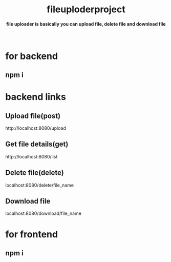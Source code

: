  <h1  align="center">fileuploderproject</h1>

<h4 align="center">file uploader is basically you can upload file, delete file and download file</h4>
<br/>

# for backend <br/>

## npm i

# backend links

## Upload file(post)
http://localhost:8080/upload

## Get file details(get)
http://localhost:8080/list

## Delete file(delete)
localhost:8080/delete/file_name

## Download file
localhost:8080/download/file_name

# for frontend <br/>
## npm i 
